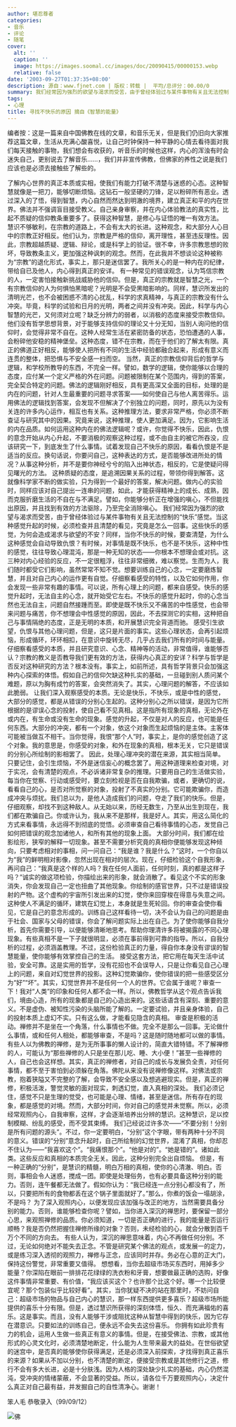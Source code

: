 ```yaml
---
author: 堪忍尊者
categories:
- 音乐
- 评论
- 随笔
cover:
  alt: ''
  caption: ''
  image: https://images.soomal.cc/images/doc/20090415/00000153.webp
  relative: false
date: '2003-09-27T01:37:35+08:00'
description: 源自：www.fjnet.com | 版权：转载 |  平均/总评分：00.00/0
summary: 我们经常因为强烈的欲望与渴求而受苦，由于曾经体验过与某件事物有关且无法控制的“快乐”感觉。当这种感觉升起的时候，必须检查并且清楚的看见，究竟是怎么一回事。这些快乐的感觉，为何会造成渴求与欲望的不安？同样，当你不快乐的时候，要查清楚，为什么这种感觉会自动导致仇恨？有时候，对事情是既不快乐，也不是不快乐，这种中性的感觉，往往导致心理混沌，那是一种无知的状态――你根本不想理会或对抗。这三种对内心经验的反应，不一定很粗浮，往往非常细微，难以察觉。
tags:
- 心理
title: 寻找不快乐的原因 摘自《智慧的能量》
---
```


编者按：这是一篇来自中国佛教在线的文章，和音乐无关，但是我们仍旧向大家推荐这篇文章，生活从充满心酸喜悦，让自己时钟保持一种平静的心情去看待面对我们每天接触的事物，我们想会有收获的，听音乐的时候也这样，内心的浑浊有时会迷失自己，更别说去了解音乐……，我们并非宣传佛教，但佛家的养性之说是我们应该也是必须去接触些了解些的。



了解内心世界的真正本质或实相，使我们有能力打破不清楚与迷惑的心态。这种智慧就像是一把刀，能够切断烦恼。这钻石一般坚硬的刀锋，足以粉碎所有恶业。透过深入的了悟，得到智慧，内心自然而然达到明澈的境界，建立真正和平的内在世界。佛法并不强调盲目接受教义。自己亲身审察，并在内心体验教法的真实性，比起不质疑的信仰教条重要多了。获得这种智慧，是修心与证悟的唯一有效方法。 慧识不够敏利，在宗教的道路上，不会有太大的长进。这种观念，和大部分人心目中的宗教正好相反。他们认为，宗教是严格的信仰，离开理性，甚至违反理性。因此，宗教超越质疑、逻辑、辩论，或是科学上的验证。很不幸，许多宗教思想的败坏，导致教条主义，更加强这种讽刺的观念。然而，在此我并不想谈论这种被称为“宗教”的退化形式，事实上，那只是迷信罢了。我所关心的是一种内在的纪律，带给自已及他人，内心得到真正的安详。 有一种常见的错误观念，认为笃信宗教的人，一定害怕接触新挑战威胁他的信仰。但是，真正的宗教就是智慧之光，一个有宗教信仰的人为何惧怕黑暗呢？光明是不会受黑暗影响的。同样，慧识所发出的清明光芒，也不会被困惑不清的心扰乱，科学的求真精神，与真正的宗教没有什么冲突。毕竟，科学的试验和日月的光明，两者之间并没有冲突。因此，科学与内心智慧的光芒，又何须对立呢？缺乏分辨力的弱者，以消极的态度来接受宗教信仰。他们没有哲学思想背景，对于能够支持信仰的理论又十分无知，当别人询问他的信仰时，会觉得非常不自在。这种人经常生活在紧密防备的状态，恐怕遭遇的人事，会粉碎他安稳的精神堡垒。这种态度，错不在宗教，而在于他们的了解太有限。真正的佛道正好相反，能够使人把所有不同的生活中经验都融合起来，形成有意义而连贯的整体，把恐惧与不安全感一扫而空。 当然，真正的宗教信仰背后的哲学与逻辑，和学校所教导的东西，不完全一样。譬如，数学的逻辑，使你能够以合理的态度，应付某一个定义严格的外在问题。问题被限制在某个范围内，得到的答案，完全契合特定的问题。佛法的逻辑刚好相反，具有更高深又全面的目标，处理的是内在的问题，针对人生最重要的问题寻求答案――如何使自己与他人离苦得乐。运用佛法的逻辑找到答案，会发现不但解决了个别独立的问题，同时，原先以为没有关连的许多内心运作，相互也有关系。这种推理方法，要求非常严格，你必须不断查证与研究其中的因果。究竟来说，这种推理，使人更加满足。因为，它影响生活的内在品质。如何运用这种内在的佛法逻辑呢？或许，你觉得不快乐，因此，仇恨的意念开始从内心升起，不要消极的观察这种过程，或不由自主的被它所吞没，应该研究一下，到底发生了什么事情。试着发现自己不快乐的原因，看看仇恨是不是适当的反应。换句话说，你要问自己，这种表达的方式，是否能够改进所处的情况？从事这种分析，并不是要你神经兮兮的陷入出神状态，相反的，它是使疑问得见曙光的方法。 这种质疑的态度，是追溯因果关系的过程，带领你得到解答。这就像科学家不断的做实验，只为得到一个最好的答案，解决问题。做内心的实验时，同样应该对自己提出一连串的问题，如此，才能获得精神上的成长、成熟，因而克服折磨生活的不自在与不满足。譬如，你能够分析正在增强的嗔心，不但能找出原因，并且找到有效的方法驱除，乃至完全消除嗔心。 我们经常因为强烈的欲望与渴求而受苦，由于曾经体验过与某件事物有关且无法控制的“快乐”感觉。当这种感觉升起的时候，必须检查并且清楚的看见，究竟是怎么一回事。这些快乐的感觉，为何会造成渴求与欲望的不安？同样，当你不快乐的时候，要查清楚，为什么这种感觉会自动导致仇恨？有时候，对事情是既不快乐，也不是不快乐，这种中性的感觉，往往导致心理混沌，那是一种无知的状态――你根本不想理会或对抗。这三种对内心经验的反应，不一定很粗浮，往往非常细微，难以察觉。生而为人，我们随时都受它们影响，虽然常常不知不觉。想要训练自己的心念，一定要磨炼智慧，并且对自己内心的运作更有自觉。仔细察看感受的特性，以及它如何作用，你会发现一些非常有趣的事情。可以说，所有心理上的问题，都来自感受。快乐的感觉升起时，无法自主的心念，就开始受它左右。不快乐的感觉升起时，你的心念当然也无法自主，问题自然接踵而至。即使是既不快乐又不痛苦的中性感觉，也会带来问题与痛苦，你不想理会中性感觉的原因，因此，不去探测它的实相，这种把自己与事情隔绝的态度，正是无明的本质，和开展慧识完全背道而驰。 感受引生欲望，仇恨与其他心理问题，但是，这只是片面的事实。这些心理状态，会再引起烦恼，形成循环，环环相扣，在意识中旋转无尽，几乎占去我们所有的时间与能量。 仔细察看感受的本质，并且研究意识、心念、精神等的活动，非常值得，谁能够否认？宗教的教义是否教导我们更有效的方法，获得内心真正的安详？科学与哲学是否反对这种研究的方法？根本没有。事实上，如前所述，具有哲学背景只会加强这种内心探索的体悟。假如自己的信仰欠缺这种扎实的基础，一旦碰到别人质问某个难题，原以为胸有成竹的答案，会突然消失了。其实，心理问题的解答，不应该如此脆弱。 让我们深入观察感受的本质。无论是快乐，不快乐，或是中性的感觉，大部分的感觉，都是从错误的分别心生起的。这种分别心之所以错误，是因为它所根据的是谬误心念的投射，使自己看不见真相。这是指所有现象的真相，无论外在或内在，有生命或没有生命的现象。感觉的升起，不仅是对人的反应，也可能是任何东西。大部分的冲突，都有一个对象，依这个对象而生起烦恼的是主体。主客体可能被当做互不相干。当你觉得，我恨“那个人”时，事实上，是你的感觉创造了这个对象。我的意思是，你感受的对象，和外在现象的真相，根本无关，它只是错误的分别心所绘制的影相罢了。 因此，处理心理冲突的潜在来源，其实相当简单。只要记住，会引生烦恼，不外是迷信妄心的概念罢了。用这种道理来检查对境，对于实况，会有清楚的观点，不必诉诸非常复杂的推理。只要用自己的生活做实验，每当你在觉察、行动或感受时，要立刻检视是否在自我欺骗，或者，更确切的说，看看自己的心，是否对所觉察的对象，投射了不真实的分别。它可能欺骗你，而造成冲突与烦扰。我们总以为，是他人造成我们的问题，夺走了我们的快乐。但是，仔细观察，却找不到这种敌人。从无始以来，历经无数生，乃至从出生到现在，我们都在欺骗自己。你或许认为，我从来不是那样，我是好人。其实，用这么简化的方式来看事情，永远得不到彻底的觉悟。必须审查自己看待事情的心态，发觉自己如何把错误的观念加诸他人，和所有其他的现象上面。 大部分时间，我们都在绘影绘形，狭窄的解释一切现象。甚至不需要分析究竟的真相你便能够发现这种倾向，只要考虑相对的事相，问一问自己：“我是谁？我是什么？”这时，一个你自以为“我”的鲜明相对影像，忽然出现在相对的层次。现在，仔细检验这个自我形象，再问自己：“我真是这个样的人吗？我在任何人面前，任何时刻，真的都是这样子吗？”诚实的做这项检验，你描绘出来的形象，就会消散了。看见这个不实的形象消失，你会发现自己一定也扭曲了其他现象。你绘制的感官世界，只不过是错误投射的产物。这个虚构的宇宙所引发出来的幻觉，使你来回穿梭在得意与失意之间。这种使人不满足的循环，建筑在幻觉上，本身就是生死轮回。你的审查会使你看见，它是自己的意念形成的。训练自己这样看待一切，决不会认为自己的问题是由于社会、国家与父母的错误，你会了解问题实际上出在自己。为了使你能够自我分析，首先你需要引导，以便能够清晰地思考。帮助你理清许多将被揭露的不同心理现象。有些真相不是一下子就很明显，必须在事前得到可靠的指导。所以，自我分析的过程，必须涵盖教理。不过，这份检验真正的力量，得自你本身没有谬误的智慧能量，使你能够有效掌控自己的生活。 接受这套方法，把它用在每天生活中试验，安全可靠。这是实用的哲学，没有花招也不会误导人，只是让你看见自己心理上的问题，来自对幻觉世界的投影。这种幻觉欺骗你，使你错误的把一些感受区分为“好”“坏”。其实，幻觉世界并不是任何一个人的世界。它会属于谁呢？审查一下！我对“人类”的印象和任何人都不会一样。所以，佛教哲学从这个观点告诉我们，境由心造，所有的现象都是自己的心造出来的。这些话语含有深刻、重要的意义。不是虚伪、被知性污染的头脑所能了解的。一定要试验，并且亲身体验，自己的投射本质上虚幻不实。只有这么做，才能看见隐含的真相。 审查是积极的活动。禅修并不是坐在一个角落，什么事情也不做。完全不是那么一回事。无论做什么事情，或和任何人相处，都能够审查，不是吗？这是随时随地都可以做的事情。有些人以为佛教的禅修，是为无所事事的懒人设计的，简直大错特错。不了解禅修的人，可能认为“那些禅修的人只是坐在那儿吃、睡、大小便！”甚至一些禅修的人，自己也会这样想。其实，真正的禅修者，对自己的成长与发展负全责，对任何事情，都不至于害怕到必须躲在角落。佛陀从来没有说禅修像这样。对佛法或宗教，抱着狭隘又不完整的了解，会导致不安全感以及想逃避现实。但是，真正的禅修，积极活泼，警觉灵敏的面对现实，刺透幻觉，直入真相的深处。 我们必须记住，感觉不只是生理的觉受，也可能是心理、情绪，甚至是迷信。所有存在的现象，都是感觉的对境。然而，大部分时间，你对自己的感觉并未觉察。所以，必须经常观照内心，自我审察，这样，才会逐渐培养出分辨的慧识。这种慧识，足以控制模糊、纷乱的感受，而不受其束缚。 我们己经说过许多次――“不要分别！分别是所有问题的源头”。不过，你一定要明白，“分别”这个字眼，带有两种十分不同的意义。错误的“分别”意念升起时，自己所绘制的幻觉世界，混淆了真相，你却忍不住认为――“我喜欢这个”。“我痛恨那个”。“他是对的”。“她是错的”。诸如此类。这些反应和真相的本质完全无关。因此，这种分别完全出自烦恼。 但是，有一种正确的“分别”，是慧识的精髓，明白万相的真相，使你的心清澈、明白。否则，事相会令人迷惑，搅成一团。即使是处理俗务，也有必要具备这种分别的能力。否则，连午餐都无法做了。假如你认为：“我已经连一点分别心都没有了，所以，只要把所有的食物都丢在这个锅子里面就好了。”那么，你煮的饭会一塌胡涂，不是吗？ 为了深入观照内心，以便发现应该加强与改正的地方，当然需要具备分别的能力。否则，谁能够检查你呢？譬如，当你进入深沉的禅思时，要保留一部分心思，来观照禅修的品质。你必须知道，一切是否正确的进行，我的能量是否运行顺畅？我是否仍然把握住禅修所缘的对象？否则，未经检验的心，就会分散到百千万个不同的方向去。 有些人认为，深沉的禅思意味着，内心不再做任何分别。不过，无论如何绝对不能失去正念。不管是研究某个佛法的观点，或发展一的定力，或是练习深入透彻的观照力，禅修与正念，应该同时并存。务必在心意的正大门，保持这份警觉，非常重要又值得。 想想看，当你去超级市场买东西时，用掉多少能量？你深陷在眼前一排排花花绿绿的洗衣粉和牙膏，想要做最正确的选购，好像这件事情非常重要、有价值，“我应该买这个？也许那个比这个好。哪一个比较便宜呢？那个包装似乎比较好看”。其实，当你犹疑不决的站在那里时，不妨问自己：超级市场的物品与自己内心的慧识，那一样东西提供更多喜乐？超级市场所能提供的喜乐十分有限。但是，透过慧识所获得的深刻体悟，恒久、而充满福佑的喜乐。这是事实。而且，没有人能够干涉或阻扰这种从智慧中得到的快乐，因为它存在潜意识。只要如法的训练自己，便永远不会失去这份喜乐。 你拥有如此珍贵有力的机会，运用人生做一些真正有意义的事情。但是，在接受佛法、宗教，或其他形式的心灵文化时，必须清楚地断定，什么能为人生带来最大的益处。在世俗欲望的迷宫中，是否真的能够使你获得满足，还是必须深入前探索，才找得到真正喜乐的来源？如果从不加以分别，也不清楚的断定，便接受宗教或是其他修行之道，修行不会有多大长进，必是十分肤浅。因为人格的深处缺少扎实的基础，内心仍然混沌，受冲突的情绪蒙蔽，不会显著的受益。所以，请各位千万要观照内心，决定什么真正对自己最有益，并发掘自己的自性清净心。谢谢！

笨人毛 恭敬录入（99/09/12）



![佛](https://images.soomal.cc/images/doc/20090415/00000153.webp)